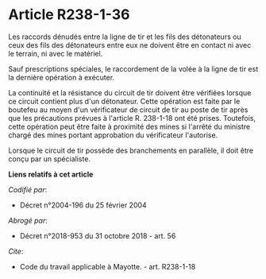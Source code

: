 # Article R238-1-36

Les raccords dénudés entre la ligne de tir et les fils des détonateurs ou ceux des fils des détonateurs entre eux ne doivent
être en contact ni avec le terrain, ni avec le matériel. 

Sauf prescriptions spéciales, le raccordement de la volée à la ligne de tir est la dernière opération à exécuter. 

La continuité et la résistance du circuit de tir doivent être vérifiées lorsque ce circuit contient plus d'un détonateur.
Cette opération est faite par le boutefeu au moyen d'un vérificateur de circuit de tir au poste de tir après que les
précautions prévues à l'article R. 238-1-18 ont été prises. Toutefois, cette opération peut être faite à proximité des mines
si l'arrêté du ministre chargé des mines portant approbation du vérificateur l'autorise. 

Lorsque le circuit de tir possède des branchements en parallèle, il doit être conçu par un spécialiste.

**Liens relatifs à cet article**

_Codifié par_:

  - Décret n°2004-196 du 25 février 2004

_Abrogé par_:

  - Décret n°2018-953 du 31 octobre 2018 - art. 56

_Cite_:

  - Code du travail applicable à Mayotte. - art. R238-1-18
